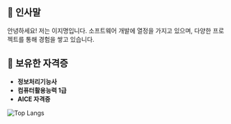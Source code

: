 ## 👋 인사말

안녕하세요! 저는 이지명입니다. 소프트웨어 개발에 열정을 가지고 있으며, 다양한 프로젝트를 통해 경험을 쌓고 있습니다.

## 🏅 보유한 자격증

- **정보처리기능사**
- **컴퓨터활용능력 1급**
- **AICE 자격증**


![Top Langs](https://github-readme-stats.vercel.app/api/top-langs/?username=anuraghazra&layout=compact)

